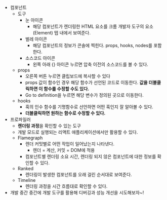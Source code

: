 - 컴포넌트
  - 도구
    - 눈 아이콘
      - 해당 컴포넌트가 렌더링한 HTML 요소를 크롬 개발자 도구의 요소(Element) 탭 내에서 보여준다.
    - 벌레 아이콘
      - 해당 컴포넌트의 정보가 콘솔에 찍힌다. props, hooks, nodes를 포함한다.
    - 소스코드 아이콘
      - 왼쪽 아래 {} 아이콘 누르면 압축 이전의 소스코드를 볼 수 있다.
  - props
    - 오른쪽 버튼 누르면 클립보드에 복사할 수 있다
    - props 값이 함수인 경우 해당 함수가 선언된 코드로 이동한다. **값을 더블클릭하면 이 함수를 수정할 수도 있다.**
    - Go to definition을 누르면 해당 변수가 정의된 곳으로 이동한다.
  - hooks
    - 훅의 인수 함수를 기명함수로 선언하면 어떤 훅인지 잘 알아볼 수 있다.
    - **더블클릭하면 원하는 함수로 수정할 수 있다.**
- 프로파일러
  - **렌더링 과정**을 확인할 수 있는 도구
  - 개발 모드로 실행되는 리액트 애플리케이션에서만 활용할 수 있다.
  - Flamegraph
    - 렌더 커밋별로 어떤 작업이 일어났는지 나타낸다.
      - 렌더 = 계산, 커밋 = DOM에 적용
    - 컴포넌트별 렌더링 소요 시간, 렌더링 되지 않은 컴포넌트에 대한 정보를 확인할 수 있다.
  - Ranked
    - 렌더링이 발생한 컴포넌트를 오래 걸린 순서대로 보여준다.
  - Timeline
    - 렌더링 과정을 시간 흐름대로 확인할 수 있다.
- 개발 중간 중간에 개발 도구를 활용해 디버깅과 성능 개선을 시도해보자~!
